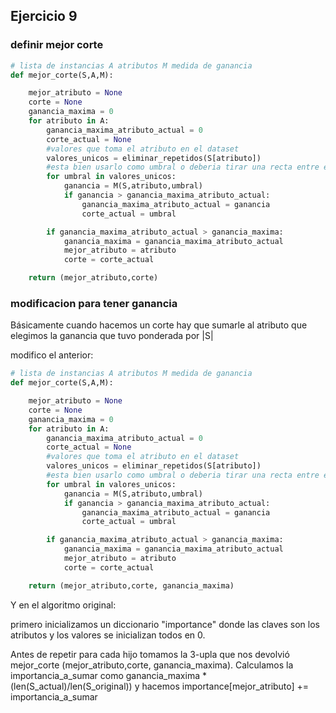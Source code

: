 ## Ejercicio 9

### definir mejor corte

```py
# lista de instancias A atributos M medida de ganancia
def mejor_corte(S,A,M):

    mejor_atributo = None
    corte = None
    ganancia_maxima = 0
    for atributo in A:
        ganancia_maxima_atributo_actual = 0
        corte_actual = None
        #valores que toma el atributo en el dataset
        valores_unicos = eliminar_repetidos(S[atributo])
        #esta bien usarlo como umbral o deberia tirar una recta entre este y el que le sigue?
        for umbral in valores_unicos:
            ganancia = M(S,atributo,umbral)
            if ganancia > ganancia_maxima_atributo_actual:
                ganancia_maxima_atributo_actual = ganancia
                corte_actual = umbral

        if ganancia_maxima_atributo_actual > ganancia_maxima:
            ganancia_maxima = ganancia_maxima_atributo_actual
            mejor_atributo = atributo
            corte = corte_actual

    return (mejor_atributo,corte)
```

### modificacion para tener ganancia

Básicamente cuando hacemos un corte hay que sumarle al atributo que elegimos la ganancia que tuvo
ponderada por |S|

modifico el anterior:

```py
# lista de instancias A atributos M medida de ganancia
def mejor_corte(S,A,M):

    mejor_atributo = None
    corte = None
    ganancia_maxima = 0
    for atributo in A:
        ganancia_maxima_atributo_actual = 0
        corte_actual = None
        #valores que toma el atributo en el dataset
        valores_unicos = eliminar_repetidos(S[atributo])
        #esta bien usarlo como umbral o deberia tirar una recta entre este y el que le sigue?
        for umbral in valores_unicos:
            ganancia = M(S,atributo,umbral)
            if ganancia > ganancia_maxima_atributo_actual:
                ganancia_maxima_atributo_actual = ganancia
                corte_actual = umbral

        if ganancia_maxima_atributo_actual > ganancia_maxima:
            ganancia_maxima = ganancia_maxima_atributo_actual
            mejor_atributo = atributo
            corte = corte_actual

    return (mejor_atributo,corte, ganancia_maxima)
```

Y en el algoritmo original:

primero inicializamos un diccionario "importance" donde las claves son los atributos y los valores se inicializan todos en 0.

Antes de repetir para cada hijo tomamos la 3-upla que nos devolvió mejor_corte (mejor_atributo,corte, ganancia_maxima). Calculamos la importancia_a_sumar como ganancia_maxima \* (len(S_actual)/len(S_original))
y hacemos importance[mejor_atributo] += importancia_a_sumar
